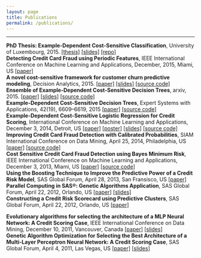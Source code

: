 ```yaml
---
layout: page
title: Publications
permalink: /publications/
---
```


---

<div class="pub">
  <b>PhD Thesis: Example-Dependent Cost-Sensitive Classification</b>,
  University of Luxembourg, 2015. 
  <a href='https://github.com/albahnsen/phd-thesis/raw/master/Thesis_ExampleDependentCostSensitiveClassification.pdf' target="_blank">[thesis]</a>
<a href='http://www.slideshare.net/albahnsen/phd-defense-exampledependent-costsensitive-classification' target="_blank">[slides]</a>
<a href='https://github.com/albahnsen/phd-thesis' target="_blank">[repo]</a>
</div>

<div class="pub">
  <b>Detecting Credit Card Fraud using Periodic Features</b>,
  IEEE International Conference on Machine Learning and Applications, December, 2015, Miami, US
<a href='../files/Detecting Credit Card Fraud using Periodic Features_cameraready.pdf' target="_blank">[paper]</a>
</div>

<div class="pub">
  <b>A novel cost-sensitive framework for customer churn predictive modeling</b>,
  Decision Analytics, 2015. 
  <a href='http://www.decisionanalyticsjournal.com/content/pdf/s40165-015-0014-6.pdf' target="_blank">[paper]</a>
<a href='http://www.slideshare.net/albahnsen/maximizing-a-churn-campaigns-profitability-with-cost-sensitive-predictive-analytics' target="_blank">[slides]</a>
<a href='https://github.com/albahnsen/CostSensitiveClassification/' target="_blank">[source code]</a>
</div>

<div class="pub">
  <b>Ensemble of Example-Dependent Cost-Sensitive Decision Trees</b>,
  arxiv, 2015. 
  <a href='http://arxiv.org/abs/1505.04637' target="_blank">[paper]</a>
<a href='../files/Ensembles of example-dependent cost-sensitive decision trees_slides.pdf' target="_blank">[slides]</a>
<a href='https://github.com/albahnsen/CostSensitiveClassification/blob/master/costcla/models/cost_tree.py#L15' target="_blank">[source code]</a>
</div>

<div class="pub">
  <b>Example-Dependent Cost-Sensitive Decision Trees</b>,
  Expert Systems with Applications, 42(19), 6609–6619, 2015 <a href='../files/Example-Dependent Cost-Sensitive Decision Trees.pdf' target="_blank">[paper]</a>
<a href='https://github.com/albahnsen/CostSensitiveClassification/blob/master/costcla/models/cost_ensemble.py' target="_blank">[source code]</a>
</div>

<div class="pub">
  <b>Example-Dependent Cost-Sensitive Logistic Regression for Credit Scoring</b>,
  International Conference on Machine Learning and Applications, December 3, 2014, Detroit, US <a href='../files/Example-Dependent Cost-Sensitive Logistic Regression for Credit Scoring_publish.pdf' target="_blank">[paper]</a>
<a href='../files/Example-Dependent Cost-Sensitive Logistic Regression for Credit Scoring_poster.pdf' target="_blank">[poster]</a>
<a href='../files/Example-Dependent Cost-Sensitive Logistic Regression for Credit Scoring_slides.pdf' target="_blank">[slides]</a>
<a href='https://github.com/albahnsen/CostSensitiveClassification/blob/master/costcla/models/regression.py#L99' target="_blank">[source code]</a>
</div>

<div class="pub">
  <b>Improving Credit Card Fraud Detection with Calibrated Probabilities</b>,
  SIAM International Conference on Data Mining, April 25, 2014, Philadelphia, US
  <a href='../files/ Improving Credit Card Fraud Detection by using Calibrated Probabilities - Publish.pdf' target="_blank">[paper]</a>
  <a href='https://github.com/albahnsen/CostSensitiveClassification/blob/master/costcla/models/directcost.py#L15' target="_blank">[source code]</a>
</div>

<div class="pub">
  <b>Cost Sensitive Credit Card Fraud Detection using Bayes Minimum Risk</b>,
  IEEE International Conference on Machine Learning and Applications, December 3, 2013, Miami, US
  <a href='../files/Cost%20Sensitive%20Credit%20Card%20Fraud%20Detection%20using%20Bayes%20Minimum%20Risk%20-%20Publish.pdf' target="_blank">[paper]</a>
  <a href='https://github.com/albahnsen/CostSensitiveClassification/blob/master/costcla/models/directcost.py#L15' target="_blank">[source code]</a>
</div>

<div class="pub">
  <b>Using the Boosting Technique to Improve the Predictive Power of a Credit Risk Model</b>,
  SAS Global Forum, April 28, 2013, San Fransisco, US
  <a href='../files/Paper 2124-2013. Using the Boosting Technique to Improve the Predictive Power of a Credit Risk Model..pdf' target="_blank">[paper]</a>
</div>

<div class="pub">
  <b>Parallel Computing in SAS®: Genetic Algorithms Application</b>,
  SAS Global Forum, April 22, 2012, Orlando, US 
  <a href='../files/Parallel Computing in SAS_ Genetic Algorhms Application.pdf' target="_blank">[paper]</a>
  <a href='../files/Parallel Computing in SAS_ Genetic Algorhms Application.pptx' target="_blank">[slides]</a>
</div>

<div class="pub">
  <b>Constructing a Credit Risk Scorecard using Predictive Clusters</b>,
  SAS Global Forum, April 22, 2012, Orlando, US
  <a href='../files/Constructing a Credit Risk Scorecard using Predictive Clusters.pdf.pdf' target="_blank">[paper]</a><p></p>
</div>

<div class="pub">
  <b>Evolutionary algorithms for selecting the architecture of  a MLP Neural Network: A Credit Scoring Case</b>,
  IEEE International Conference on Data Mining, December 10, 2011, Vancouver, Canada
  <a href='../files/Evolutionary algorithms for selecting the architecture of a Credit Scoring Case.pdf' target="_blank">[paper]</a>
  <a href='../files/Evolutionary algorithms for selecting the architecture of a Credit Scoring Case.pptx' target="_blank">[slides]</a>
</div>

<div class="pub">
  <b>Genetic Algorithm Optimization for Selecting the Best Architecture of a Multi-Layer Perceptron Neural Network: A Credit Scoring Case</b>,
  SAS Global Forum, April 4, 2011, Las Vegas, US
  <a href='../files/Genetic Algorithm Optimization for Selecting the Best Architecture of a Multi-Layer Perceptron Neural Network A Credit Scoring Case.pdf' target="_blank">[paper]</a>
  <a href='../files/Evolutionary algorithms for selecting the architecture of a Credit Scoring Case.pptx' target="_blank">[slides]</a>
</div>



